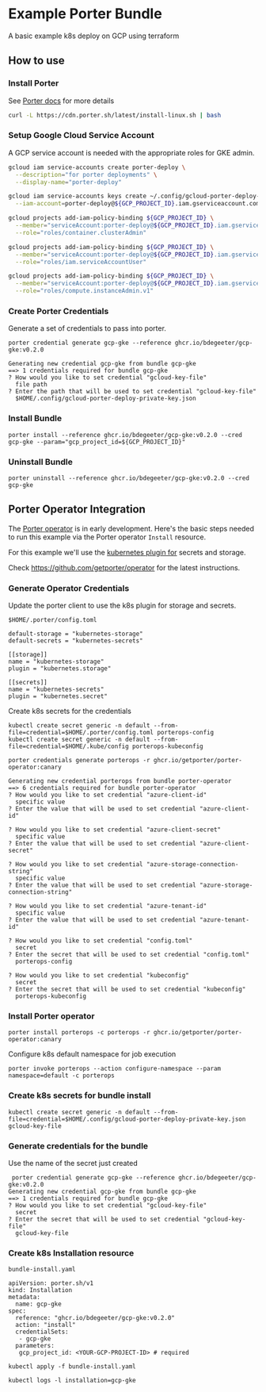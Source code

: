 # Example Porter Bundle

A basic example k8s deploy on GCP using terraform

## How to use

### Install Porter

See [Porter docs](https://porter.sh/install/) for more details

```bash
curl -L https://cdn.porter.sh/latest/install-linux.sh | bash
```

### Setup Google Cloud Service Account

A GCP service account is needed with the appropriate roles for GKE admin.

```bash
gcloud iam service-accounts create porter-deploy \
  --description="for porter deployments" \
  --display-name="porter-deploy"

gcloud iam service-accounts keys create ~/.config/gcloud-porter-deploy-private-key.json \
  --iam-account=porter-deploy@${GCP_PROJECT_ID}.iam.gserviceaccount.com

gcloud projects add-iam-policy-binding ${GCP_PROJECT_ID} \
  --member="serviceAccount:porter-deploy@${GCP_PROJECT_ID}.iam.gserviceaccount.com" \
  --role="roles/container.clusterAdmin"

gcloud projects add-iam-policy-binding ${GCP_PROJECT_ID} \
  --member="serviceAccount:porter-deploy@${GCP_PROJECT_ID}.iam.gserviceaccount.com" \
  --role="roles/iam.serviceAccountUser"

gcloud projects add-iam-policy-binding ${GCP_PROJECT_ID} \
  --member="serviceAccount:porter-deploy@${GCP_PROJECT_ID}.iam.gserviceaccount.com" \
  --role="roles/compute.instanceAdmin.v1"
```

### Create Porter Credentials

Generate a set of credentials to pass into porter.

```
porter credential generate gcp-gke --reference ghcr.io/bdegeeter/gcp-gke:v0.2.0
```

```
Generating new credential gcp-gke from bundle gcp-gke
==> 1 credentials required for bundle gcp-gke
? How would you like to set credential "gcloud-key-file"
  file path
? Enter the path that will be used to set credential "gcloud-key-file"
  $HOME/.config/gcloud-porter-deploy-private-key.json
```

### Install Bundle

```
porter install --reference ghcr.io/bdegeeter/gcp-gke:v0.2.0 --cred gcp-gke --param="gcp_project_id=${GCP_PROJECT_ID}"
```

### Uninstall Bundle

```
porter uninstall --reference ghcr.io/bdegeeter/gcp-gke:v0.2.0 --cred gcp-gke
```

## Porter Operator Integration

The [Porter operator](https://github.com/getporter/operator) is in early development.  Here's the basic steps needed 
to run this example via the Porter operator `Install` resource.

For this example we'll use the [kubernetes plugin for](https://github.com/getporter/kubernetes-plugins) secrets and storage.

Check https://github.com/getporter/operator for the latest instructions.

### Generate Operator Credentials

Update the porter client to use the k8s plugin for storage and secrets.

`$HOME/.porter/config.toml`
```
default-storage = "kubernetes-storage"
default-secrets = "kubernetes-secrets"

[[storage]]
name = "kubernetes-storage"
plugin = "kubernetes.storage"

[[secrets]]
name = "kubernetes-secrets"
plugin = "kubernetes.secret"
```

Create k8s secrets for the credentials
```
kubectl create secret generic -n default --from-file=credential=$HOME/.porter/config.toml porterops-config
kubectl create secret generic -n default --from-file=credential=$HOME/.kube/config porterops-kubeconfig
```

```
porter credentials generate porterops -r ghcr.io/getporter/porter-operator:canary
```
```
Generating new credential porterops from bundle porter-operator
==> 6 credentials required for bundle porter-operator
? How would you like to set credential "azure-client-id"
  specific value
? Enter the value that will be used to set credential "azure-client-id"

? How would you like to set credential "azure-client-secret"
  specific value
? Enter the value that will be used to set credential "azure-client-secret"

? How would you like to set credential "azure-storage-connection-string"
  specific value
? Enter the value that will be used to set credential "azure-storage-connection-string"

? How would you like to set credential "azure-tenant-id"
  specific value
? Enter the value that will be used to set credential "azure-tenant-id"

? How would you like to set credential "config.toml"
  secret
? Enter the secret that will be used to set credential "config.toml"
  porterops-config

? How would you like to set credential "kubeconfig"
  secret
? Enter the secret that will be used to set credential "kubeconfig"
  porterops-kubeconfig
```


### Install Porter operator

```
porter install porterops -c porterops -r ghcr.io/getporter/porter-operator:canary
```

Configure k8s default namespace for job execution
```
porter invoke porterops --action configure-namespace --param namespace=default -c porterops
```



### Create k8s secrets for bundle install

```
kubectl create secret generic -n default --from-file=credential=$HOME/.config/gcloud-porter-deploy-private-key.json gcloud-key-file
```

### Generate credentials for the bundle

Use the name of the secret just created

```
 porter credential generate gcp-gke --reference ghcr.io/bdegeeter/gcp-gke:v0.2.0
Generating new credential gcp-gke from bundle gcp-gke
==> 1 credentials required for bundle gcp-gke
? How would you like to set credential "gcloud-key-file"
  secret
? Enter the secret that will be used to set credential "gcloud-key-file"
  gcloud-key-file
```

### Create k8s Installation resource

`bundle-install.yaml`
```
apiVersion: porter.sh/v1
kind: Installation
metadata:
  name: gcp-gke
spec:
  reference: "ghcr.io/bdegeeter/gcp-gke:v0.2.0"
  action: "install"
  credentialSets:
   - gcp-gke
  parameters:
   gcp_project_id: <YOUR-GCP-PROJECT-ID> # required
```

```
kubectl apply -f bundle-install.yaml
```
```
kubectl logs -l installation=gcp-gke
```